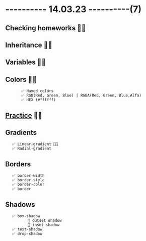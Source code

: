 # ---------- 14.03.23 ----------(7)

## Checking homeworks 👍🏻

## Inheritance 👍🏻

## Variables 👍🏻

## Colors 👍🏻

           ✅ Named colors
           ✅ RGB(Red, Green, Blue) | RGBA(Red, Green, Blue,Alfa)
           ✅ HEX (#ffffff)

## [Practice](https://bit.ly/3ZZdi29) 👍🏻

## Gradients

       ✅ Linear-gradient 👍🏻
       ✅ Radial-gradient

## Borders

       ✅ border-width
       ✅ border-style
       ✅ border-color
       ✅ border

## Shadows

       ✅ box-shadow
              🎁 outset shadow
              🎁 inset shadow
       ✅ text-shadow
       ✅ drop-shadow
